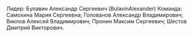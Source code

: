 Лидер: Булавин Александр Сергеевич (BulavinAlexander) 
Команда: Самохина Мария Сергеевна; 
	 Голованов Александр Владимирович; 
	 Виклов Алексей Владимирович; 
	 Пронин Максим Сергеевич; 
	 Шестов Дмитрий Викторович.